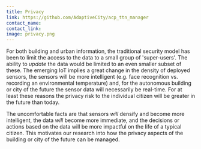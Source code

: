 ```yaml
---
title: Privacy
link: https://github.com/AdaptiveCity/acp_ttn_manager
contact_name:
contact_link:
image: privacy.png
---
```


For both building and urban information, the traditional security model has been to limit the access to the data to a small
group of 'super-users'. The ability to *update* the data would be limited to an even smaller subset of these. The emerging
IoT implies a great change in the density of deployed sensors, the sensors will be more intelligent (e.g. face recognition vs.
recording an environmental temperature) and, for the autonomous building or city of the future the sensor data will necessarily
be real-time. For at least these reasons the privacy risk to the individual citizen will be greater in the future than today.

The uncomfortable facts are that sensors <i>will</i> densify and become more intelligent, the data <i>will</i> become more immediate,
and the decisions or actions based on the data will be more impactful on the life of a typical citizen. This motivates our
research into how the privacy aspects of the building or city of the future can be managed.

